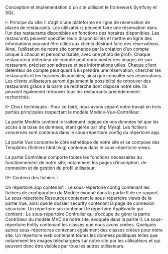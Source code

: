 Conception et implémentation d'un site utilisant le framework Symfony et SQL.

I- Principe du site:
Il s’agit d’une plateforme en ligne de réservation de places de restaurants. 
Les utilisateurs peuvent faire une réservation dans l’un des restaurants disponibles en fonctions des horaires disponibles.
Les restaurants peuvent spécifier leurs disponibilités et mettre en ligne des informations pouvant être utiles aux clients désirant faire des réservations.
Ainsi, l’utilisation de notre site commence par la création d’un compte unique à chacun et personnalisable, avec une photo de profil.
Chaque restaurateur détenteur de compte peut donc poster des images de son restaurant, préciser son adresse et ses informations utiles.
Chaque client détenteur de compte peut quant à lui prendre une réservation, chercher les restaurants et les horaires disponibles, ainsi que consulter ses réservations.
Les clients utilisateurs auront également la possibilité de retrouver des restaurants grâce à la barre de recherche dont dispose notre site. Ils peuvent également retrouver tous les restaurants précédemment recherchés.

II- Choix techniques :
Pour ce faire, nous avons séparé notre travail en trois parties principales respectant le modèle Modèle-Vue-Contrôleur. 

La partie Modèle contient le traitement logique de nos données tel que les accès à la base de données, étant gérée par php Mysql. Les fichiers concernés sont contenus dans le sous-répertoire config du répertoire app.

La partie Vue concerne le côté esthétique de notre site et se compose des 
Templates (fichiers html.twig) contenus dans le sous-répertoire views.

La partie Contrôleur comporte toutes les fonctions nécessaires au fonctionnement de notre site, notamment les pages d’inscription, de connexion et de gestion du profil utilisateur.

IV- Contenu des fichiers :

Un répertoire app contenant :
Le sous-répertoire config contenant  les fichiers de configuration du Modèle évoqué dans la partie II de ce rapport.
Le sous-répertoire Resources contenant le sous-répertoire views de la partie Vue, ainsi que le dossier security contenant la page de connexion sécurisée.
Un répertoire src contenant le répertoire AppBundle qui contient :
Le sous-répertoire Controller qui s’occupe de gérer la partie Contrôleur du modèle MVC de notre site, évoquée dans la partie II.
Le sous-répertoire Entity contenant les classes que nous avons créées.
Quelques autres sous-répertoires contenant également des classes créées pour notre site.
Un répertoire web contenant toutes les données publiques telles que notamment les images téléchargées sur notre site par les utilisateurs et qui peuvent donc être visibles par tous les autres utilisateurs.
